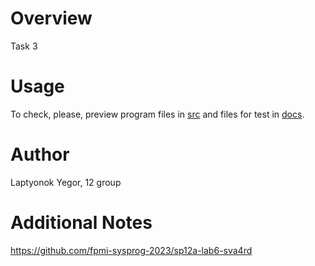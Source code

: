 # Overview

Task 3

# Usage

To check, please, preview program files in [src](/src) and files for test in [docs](/docs).

# Author

Laptyonok Yegor, 12 group

# Additional Notes

https://github.com/fpmi-sysprog-2023/sp12a-lab6-sva4rd
